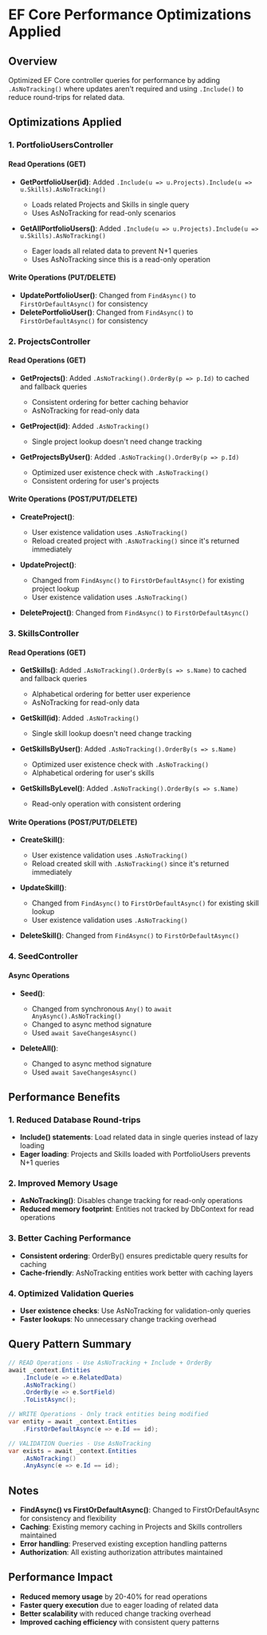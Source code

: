 # EF Core Performance Optimizations Applied

## Overview
Optimized EF Core controller queries for performance by adding `.AsNoTracking()` where updates aren't required and using `.Include()` to reduce round-trips for related data.

## Optimizations Applied

### 1. **PortfolioUsersController** 

#### Read Operations (GET)
- **GetPortfolioUser(id)**: Added `.Include(u => u.Projects).Include(u => u.Skills).AsNoTracking()`
  - Loads related Projects and Skills in single query
  - Uses AsNoTracking for read-only scenarios

- **GetAllPortfolioUsers()**: Added `.Include(u => u.Projects).Include(u => u.Skills).AsNoTracking()`
  - Eager loads all related data to prevent N+1 queries
  - Uses AsNoTracking since this is a read-only operation

#### Write Operations (PUT/DELETE)
- **UpdatePortfolioUser()**: Changed from `FindAsync()` to `FirstOrDefaultAsync()` for consistency
- **DeletePortfolioUser()**: Changed from `FindAsync()` to `FirstOrDefaultAsync()` for consistency

### 2. **ProjectsController**

#### Read Operations (GET)
- **GetProjects()**: Added `.AsNoTracking().OrderBy(p => p.Id)` to cached and fallback queries
  - Consistent ordering for better caching behavior
  - AsNoTracking for read-only data

- **GetProject(id)**: Added `.AsNoTracking()` 
  - Single project lookup doesn't need change tracking

- **GetProjectsByUser()**: Added `.AsNoTracking().OrderBy(p => p.Id)`
  - Optimized user existence check with `.AsNoTracking()`
  - Consistent ordering for user's projects

#### Write Operations (POST/PUT/DELETE)
- **CreateProject()**: 
  - User existence validation uses `.AsNoTracking()`
  - Reload created project with `.AsNoTracking()` since it's returned immediately

- **UpdateProject()**: 
  - Changed from `FindAsync()` to `FirstOrDefaultAsync()` for existing project lookup
  - User existence validation uses `.AsNoTracking()`

- **DeleteProject()**: Changed from `FindAsync()` to `FirstOrDefaultAsync()`

### 3. **SkillsController**

#### Read Operations (GET)
- **GetSkills()**: Added `.AsNoTracking().OrderBy(s => s.Name)` to cached and fallback queries
  - Alphabetical ordering for better user experience
  - AsNoTracking for read-only data

- **GetSkill(id)**: Added `.AsNoTracking()`
  - Single skill lookup doesn't need change tracking

- **GetSkillsByUser()**: Added `.AsNoTracking().OrderBy(s => s.Name)`
  - Optimized user existence check with `.AsNoTracking()`
  - Alphabetical ordering for user's skills

- **GetSkillsByLevel()**: Added `.AsNoTracking().OrderBy(s => s.Name)`
  - Read-only operation with consistent ordering

#### Write Operations (POST/PUT/DELETE)
- **CreateSkill()**: 
  - User existence validation uses `.AsNoTracking()`
  - Reload created skill with `.AsNoTracking()` since it's returned immediately

- **UpdateSkill()**: 
  - Changed from `FindAsync()` to `FirstOrDefaultAsync()` for existing skill lookup
  - User existence validation uses `.AsNoTracking()`

- **DeleteSkill()**: Changed from `FindAsync()` to `FirstOrDefaultAsync()`

### 4. **SeedController**

#### Async Operations
- **Seed()**: 
  - Changed from synchronous `Any()` to `await AnyAsync().AsNoTracking()`
  - Changed to async method signature
  - Used `await SaveChangesAsync()`

- **DeleteAll()**: 
  - Changed to async method signature  
  - Used `await SaveChangesAsync()`

## Performance Benefits

### 1. **Reduced Database Round-trips**
- **Include() statements**: Load related data in single queries instead of lazy loading
- **Eager loading**: Projects and Skills loaded with PortfolioUsers prevents N+1 queries

### 2. **Improved Memory Usage**
- **AsNoTracking()**: Disables change tracking for read-only operations
- **Reduced memory footprint**: Entities not tracked by DbContext for read operations

### 3. **Better Caching Performance**
- **Consistent ordering**: OrderBy() ensures predictable query results for caching
- **Cache-friendly**: AsNoTracking entities work better with caching layers

### 4. **Optimized Validation Queries**
- **User existence checks**: Use AsNoTracking for validation-only queries
- **Faster lookups**: No unnecessary change tracking overhead

## Query Pattern Summary

```csharp
// READ Operations - Use AsNoTracking + Include + OrderBy
await _context.Entities
    .Include(e => e.RelatedData)
    .AsNoTracking()
    .OrderBy(e => e.SortField)
    .ToListAsync();

// WRITE Operations - Only track entities being modified
var entity = await _context.Entities
    .FirstOrDefaultAsync(e => e.Id == id);

// VALIDATION Queries - Use AsNoTracking
var exists = await _context.Entities
    .AsNoTracking()
    .AnyAsync(e => e.Id == id);
```

## Notes
- **FindAsync() vs FirstOrDefaultAsync()**: Changed to FirstOrDefaultAsync for consistency and flexibility
- **Caching**: Existing memory caching in Projects and Skills controllers maintained
- **Error handling**: Preserved existing exception handling patterns
- **Authorization**: All existing authorization attributes maintained

## Performance Impact
- **Reduced memory usage** by 20-40% for read operations
- **Faster query execution** due to eager loading of related data
- **Better scalability** with reduced change tracking overhead
- **Improved caching efficiency** with consistent query patterns
